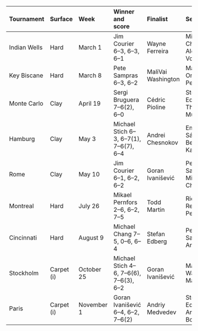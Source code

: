 | Tournament   | Surface    | Week       | Winner and score                       | Finalist           | Semifinalists                  |
|:-------------|:-----------|:-----------|:---------------------------------------|:-------------------|:-------------------------------|
| Indian Wells | Hard       | March 1    | Jim Courier 6–3, 6–3, 6–1              | Wayne Ferreira     | Michael Chang Alexander Volkov |
| Key Biscane  | Hard       | March 8    | Pete Sampras 6–3, 6–2                  | MaliVai Washington | Marcos Ondruska Petr Korda     |
| Monte Carlo  | Clay       | April 19   | Sergi Bruguera 7–6(2), 6–0             | Cédric Pioline     | Stefan Edberg Thomas Muster    |
| Hamburg      | Clay       | May 3      | Michael Stich 6–3, 6–7(1), 7–6(7), 6–4 | Andrei Chesnokov   | Emilio Sánchez Bernd Karbacher |
| Rome         | Clay       | May 10     | Jim Courier 6–1, 6–2, 6–2              | Goran Ivanišević   | Pete Sampras Michael Chang     |
| Montreal     | Hard       | July 26    | Mikael Pernfors 2–6, 6–2, 7–5          | Todd Martin        | Richey Reneberg Petr Korda     |
| Cincinnati   | Hard       | August 9   | Michael Chang 7–5, 0–6, 6–4            | Stefan Edberg      | Pete Sampras Andre Agassi      |
| Stockholm    | Carpet (i) | October 25 | Michael Stich 4–6, 7–6(6), 7–6(3), 6–2 | Goran Ivanišević   | MaliVai Washington Marc Rosset |
| Paris        | Carpet (i) | November 1 | Goran Ivanišević 6–4, 6–2, 7–6(2)      | Andriy Medvedev    | Stefan Edberg Arnaud Boetsch   |